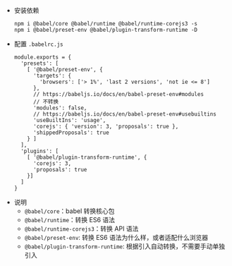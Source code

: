 
- 安装依赖
  ```
  npm i @babel/core @babel/runtime @babel/runtime-corejs3 -s
  npm i @babel/preset-env @babel/plugin-transform-runtime -D
  ```
- 配置 `.babelrc.js`
  ```
  module.exports = {
    'presets': [
      [ '@babel/preset-env', {
        'targets': {
          'browsers': ['> 1%', 'last 2 versions', 'not ie <= 8']
        },
        // https://babeljs.io/docs/en/babel-preset-env#modules
        // 不转换
        'modules': false,
        // https://babeljs.io/docs/en/babel-preset-env#usebuiltins
        'useBuiltIns': 'usage',
        'corejs': { 'version': 3, 'proposals': true },
        'shippedProposals': true
      } ]
    ],
    'plugins': [
      [ '@babel/plugin-transform-runtime', {
        'corejs': 3,
        'proposals': true
      }]
    ]
  }
  ```
- 说明
  - `@babel/core`：babel 转换核心包
  - `@babel/runtime`：转换 ES6 语法
  - `@babel/runtime-corejs3`：转换 API 语法
  - `@babel/preset-env`: 转换 ES6 语法为什么样，或者适配什么浏览器
  - `@babel/plugin-transform-runtime`: 根据引入自动转换，不需要手动单独引入
